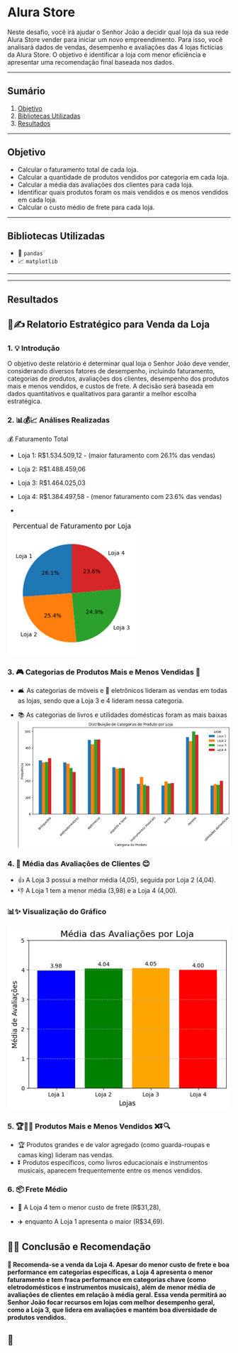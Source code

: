 # Alura Store

Neste desafio, você irá ajudar o Senhor João a decidir qual loja da sua rede Alura Store vender para iniciar um novo 
empreendimento. Para isso, você analisará dados de vendas, desempenho e avaliações das 4 lojas fictícias da Alura Store.
O objetivo é identificar a loja com menor eficiência e apresentar uma recomendação final baseada nos dados.

---

## Sumário
1. [Objetivo](#objetivo)
2. [Bibliotecas Utilizadas](#bibliotecas-utilizadas)
3. [Resultados](#resultados)

---
##  Objetivo  

- Calcular o faturamento total de cada loja.
- Calcular a quantidade de produtos vendidos por categoria em cada loja.
- Calcular a média das avaliações dos clientes para cada loja.
- Identificar quais produtos foram os mais vendidos e os menos vendidos em cada loja.
- Calcular o custo médio de frete para cada loja.

---
## Bibliotecas Utilizadas
- 🐼 `pandas`
- 📈 `matplotlib`

---
<!--
## Metodologia
Explique de forma breve os passos realizados no projeto, como:
1. Coleta dos dados
2. Limpeza e tratamento dos dados
3. Análises exploratórias
4. Modelagem preditiva (se aplicável)
5. Visualização e interpretação dos resultados
-->

---

## Resultados

## 📖✍️ Relatorio Estratégico para Venda da Loja
### 1. 💡 Introdução

O objetivo deste relatório é determinar qual loja o Senhor João deve vender, considerando diversos fatores de desempenho, incluindo faturamento, categorias de produtos, avaliações dos clientes, desempenho dos produtos mais e menos vendidos, e custos de frete. A decisão será baseada em dados quantitativos e qualitativos para garantir a melhor escolha estratégica.

### 2. 📊💰📈  Análises Realizadas

💰 Faturamento Total

*	Loja 1: R$1.534.509,12 - (maior faturamento com 26.1% das vendas)

*	Loja 2: R$1.488.459,06

*	Loja 3: R$1.464.025,03

*	Loja 4: R$1.384.497,58 - (menor faturamento com 23.6% das vendas)
*	
![Gráfico de Faturamento](https://github.com/lanmeb/challengeONE/blob/main/AluraStore/Faturamento.png)

### 3. 🎮 Categorias de Produtos Mais e Menos Vendidas 🏀

*	🛋️ As categorias de móveis e 📱 eletrônicos lideram as vendas em todas as lojas, sendo que a Loja 3 e 4 lideram nessa categoria.

* 📚 As categorias de livros e utilidades domésticas foram as mais baixas 
![Gráfico de Avaliações](https://github.com/lanmeb/challengeONE/blob/main/AluraStore/Categoria.png)

### 4. 🌟	Média das Avaliações de Clientes 😊

* 👍 A	Loja 3 possui a melhor média (4,05), seguida por Loja 2 (4,04).
* 👎 A	Loja 1 tem a menor média (3,98) e a Loja 4 (4,00).
  
### 📊✨ Visualização do Gráfico
![Gráfico de Avaliações](https://github.com/lanmeb/challengeONE/blob/main/AluraStore/media.png)


### 5.	🏆🎯🔥 Produtos Mais e Menos Vendidos ❌⏬🔍

*	🏆 Produtos grandes e de valor agregado (como guarda-roupas e camas king) lideram nas vendas.
* ⏬	Produtos específicos, como livros educacionais e instrumentos musicais, aparecem frequentemente entre os menos vendidos.

### 6. 📦	Frete Médio

* 🚚 A	Loja 4 tem o menor custo de frete (R$31,28),

* ✈️ enquanto A Loja 1 apresenta o maior (R$34,69).

## 🚀✨ Conclusão e Recomendação

#### 📌 Recomenda-se a venda da Loja 4. Apesar do menor custo de frete e boa performance em categorias específicas, a Loja 4 apresenta o menor faturamento e tem fraca performance em categorias chave (como eletrodomésticos e instrumentos musicais), além de menor média de avaliações de clientes em relação à média geral. Essa venda permitirá ao Senhor João focar recursos em lojas com melhor desempenho geral, como a Loja 3, que lidera em avaliações e mantém boa diversidade de produtos vendidos.
🤝
---

